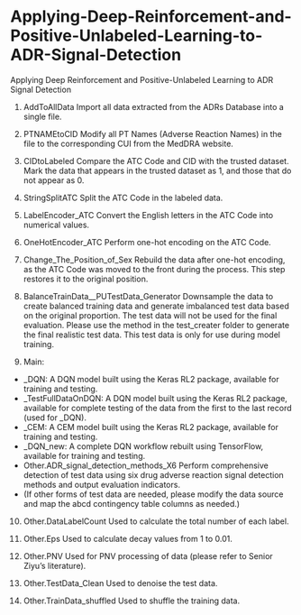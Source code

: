 # Applying-Deep-Reinforcement-and-Positive-Unlabeled-Learning-to-ADR-Signal-Detection
Applying Deep Reinforcement and Positive-Unlabeled Learning to ADR Signal Detection
1. AddToAllData Import all data extracted from the ADRs Database into a single file.

2. PTNAMEtoCID Modify all PT Names (Adverse Reaction Names) in the file to the corresponding CUI from the MedDRA website.

3. CIDtoLabeled Compare the ATC Code and CID with the trusted dataset. Mark the data that appears in the trusted dataset as 1, and those that do not appear as 0.

4. StringSplitATC Split the ATC Code in the labeled data.

5. LabelEncoder_ATC Convert the English letters in the ATC Code into numerical values.

6. OneHotEncoder_ATC Perform one-hot encoding on the ATC Code.

7. Change_The_Position_of_Sex Rebuild the data after one-hot encoding, as the ATC Code was moved to the front during the process. This step restores it to the original position.

8. BalanceTrainData__PUTestData_Generator Downsample the data to create balanced training data and generate imbalanced test data based on the original proportion.
The test data will not be used for the final evaluation. Please use the method in the test_creater folder to generate the final realistic test data.
This test data is only for use during model training.

9. Main:

  + _DQN: A DQN model built using the Keras RL2 package, available for training and testing.
  + _TestFullDataOnDQN: A DQN model built using the Keras RL2 package, available for complete testing of the data from the first to the last record (used for _DQN).
  + _CEM: A CEM model built using the Keras RL2 package, available for training and testing.
  + _DQN_new: A complete DQN workflow rebuilt using TensorFlow, available for training and testing.
  + Other.ADR_signal_detection_methods_X6 Perform comprehensive detection of test data using six drug adverse reaction signal detection methods and output evaluation indicators.
  + (If other forms of test data are needed, please modify the data source and map the abcd contingency table columns as needed.)

10. Other.DataLabelCount Used to calculate the total number of each label.

11. Other.Eps Used to calculate decay values from 1 to 0.01.

12. Other.PNV Used for PNV processing of data (please refer to Senior Ziyu’s literature).

13. Other.TestData_Clean Used to denoise the test data.

14. Other.TrainData_shuffled Used to shuffle the training data.
